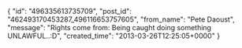  {
   "id": "496335613735709",
   "post_id": "462493170453287_496116653757605",
   "from_name": "Pete Daoust",
   "message": "Rights come from: Being caught doing something UNLAWFUL..:D",
   "created_time": "2013-03-26T12:25:05+0000"
 }
